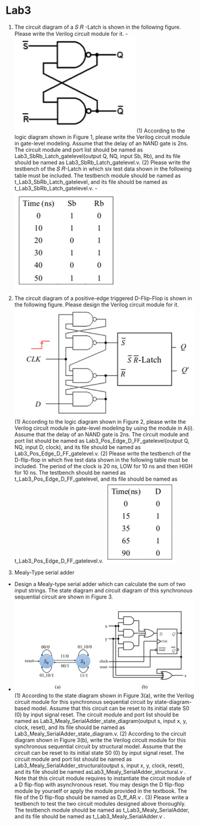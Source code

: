 # Lab3
1. The circuit diagram of a 𝑆 𝑅 -Latch is shown in the following figure. 
   Please write the Verilog circuit module for it.
   -![image1](https://github.com/ruby50082/Digital-System-Design/blob/master/Lab3/Lab3-1.png)
   (1) According to the logic diagram shown in Figure 1, please write the Verilog circuit module in gate-level modeling. Assume that the delay of an NAND gate is 2ns.
       The circuit module and port list should be named as Lab3_SbRb_Latch_gatelevel(output Q, NQ, input Sb, Rb), and its file should be named as Lab3_SbRb_Latch_gatelevel.v.
   (2) Please write the testbench of the 𝑆 𝑅-Latch in which six test data shown in the following table must be included. 
       The testbench module should be named as t_Lab3_SbRb_Latch_gatelevel, and its file should be named as t_Lab3_SbRb_Latch_gatelevel.v.
       -![image2](https://github.com/ruby50082/Digital-System-Design/blob/master/Lab3/Lab3-2.png)

2. The circuit diagram of a positive-edge triggered D-Flip-Flop is shown in the following figure. 
   Please design the Verilog circuit module for it.
   ![image3](https://github.com/ruby50082/Digital-System-Design/blob/master/Lab3/Lab3-3.png)
   (1) According to the logic diagram shown in Figure 2, please write the Verilog circuit module in gate-level modeling by using the module in A(i). 
       Assume that the delay of an NAND gate is 2ns. The circuit module and port list should be named as Lab3_Pos_Edge_D_FF_gatelevel(output Q, NQ, input D, clock), 
       and its file should be named as Lab3_Pos_Edge_D_FF_gatelevel.v.
   (2) Please write the testbench of the D-flip-flop in which five test data shown in the following table must be included. 
       The period of the clock is 20 ns, LOW for 10 ns and then HIGH for 10 ns. 
       The testbench should be named as t_Lab3_Pos_Edge_D_FF_gatelevel, and its file should be named as t_Lab3_Pos_Edge_D_FF_gatelevel.v.
       ![image4](https://github.com/ruby50082/Digital-System-Design/blob/master/Lab3/Lab3-4.png)

3. Mealy-Type serial adder
  - Design a Mealy-type serial adder which can calculate the sum of two input strings.
    The state diagram and circuit diagram of this synchronous sequential circuit are shown in Figure 3.
  - ![image5](https://github.com/ruby50082/Digital-System-Design/blob/master/Lab3/Lab3-5.png)
  (1) According to the state diagram shown in Figure 3(a), write the Verilog circuit module for this synchronous sequential circuit by state-diagram-based model. 
      Assume that this circuit can be reset to its initial state S0 (0) by input signal reset. 
      The circuit module and port list should be named as Lab3_Mealy_SerialAdder_state_diagram(output s, input x, y, clock, reset), and its file should be named as Lab3_Mealy_SerialAdder_state_diagram.v.
  (2) According to the circuit diagram shown in Figure 3(b), write the Verilog circuit module for this synchronous sequential circuit by structural model. 
      Assume that the circuit can be reset to its initial state S0 (0) by input signal reset. The circuit module and port list should be named as Lab3_Mealy_SerialAdder_structural(output s, input x, y, clock, reset), 
      and its file should be named asLab3_Mealy_SerialAdder_structural.v . Note that this circuit module requires to instantiate the circuit module of a D flip-flop with asynchronous reset. 
      You may design the D flip-flop module by yourself or apply the module provided in the textbook. The file of the D flip-flop should be named as D_ff_AR.v .
  (3) Please write a testbench to test the two circuit modules designed above thoroughly. The testbench module should be named as t_Lab3_Mealy_SerialAdder, and its file should be named as t_Lab3_Mealy_SerialAdder.v .
